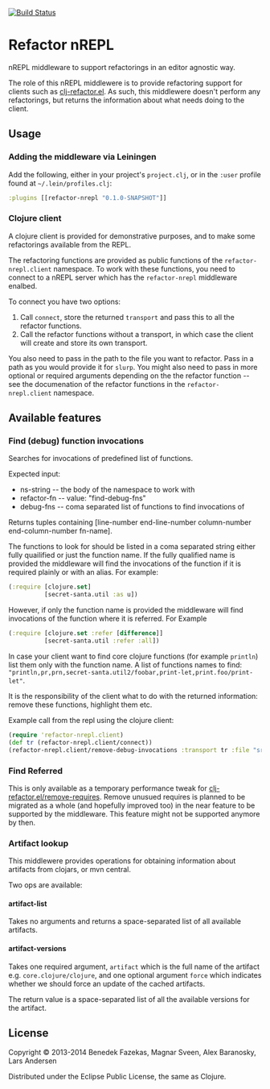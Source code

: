 [![Build Status](https://travis-ci.org/clojure-emacs/refactor-nrepl.png?branch=master)](https://travis-ci.org/clojure-emacs/refactor-nrepl)

# Refactor nREPL

nREPL middleware to support refactorings in an editor agnostic way.

The role of this nREPL middlewere is to provide refactoring support for clients such as [clj-refactor.el](https://github.com/clojure-emacs/clj-refactor.el).  As such, this middlewere doesn't perform any refactorings, but returns the information about what needs doing to the client.

## Usage

### Adding the middleware via Leiningen

Add the following, either in your project's `project.clj`,  or in the `:user` profile found at `~/.lein/profiles.clj`:

```clojure
:plugins [[refactor-nrepl "0.1.0-SNAPSHOT"]]
```

### Clojure client

A clojure client is provided for demonstrative purposes, and to make some refactorings available from the REPL.

The refactoring functions are provided as public functions of the `refactor-nrepl.client` namespace. To work with these functions, you need to connect to a nREPL server which has the `refactor-nrepl` middleware enalbed.

To connect you have two options:

1. Call `connect`, store the returned `transport` and pass this to all the refactor functions.
2. Call the refactor functions without a transport, in which case the client will create and store its own transport.

You also need to pass in the path to the file you want to refactor. Pass in a path as you would provide it for `slurp`. You might also need to pass in more optional or required arguments depending on the the refactor function -- see the documenation of the refactor functions in the `refactor-nrepl.client` namespace.

## Available features

### Find (debug) function invocations

Searches for invocations of predefined list of functions.

Expected input:
- ns-string -- the body of the namespace to work with
- refactor-fn -- value: "find-debug-fns"
- debug-fns -- coma separated list of functions to find invocations of

Returns tuples containing [line-number end-line-number column-number end-column-number fn-name].

The functions to look for should be listed in a coma separated string either fully quailified or just the function name. If the fully qualified name is provided the middleware will find the invocations of the function if it is required plainly or with an alias. For example:

```clojure
(:require [clojure.set]
          [secret-santa.util :as u])
```

However, if only the function name is provided the middleware will find invocations of the function where it is referred. For Example

```clojure
(:require [clojure.set :refer [difference]]
          [secret-santa.util :refer :all])
```

In case your client want to find core clojure functions (for example `println`) list them only with the function name. A list of functions names to find: `"println,pr,prn,secret-santa.util2/foobar,print-let,print.foo/print-let"`.

 It is the responsibility of the client what to do with the returned information: remove these functions, highlight them etc.

Example call from the repl using the clojure client:

```clojure
(require 'refactor-nrepl.client)
(def tr (refactor-nrepl.client/connect))
(refactor-nrepl.client/remove-debug-invocations :transport tr :file "src/secret_santa/core.clj")
```

### Find Referred

This is only available as a temporary performance tweak for [clj-refactor.el/remove-requires](https://github.com/clojure-emacs/clj-refactor.el#usage). Remove unusued requires is planned to be migrated as a whole (and hopefully improved too) in the near feature to be supported by the middleware. This feature might not be supported anymore by then.

### Artifact lookup

This middlewere provides operations for obtaining information about artifacts from clojars, or mvn central.

Two ops are available:

#### artifact-list

Takes no arguments and returns a space-separated list of all available artifacts.

#### artifact-versions

Takes one required argument, `artifact` which is the full name of the artifact e.g. `core.clojure/clojure`, and one optional argument `force` which indicates whether we should force an update of the cached artifacts.

The return value is a space-separated list of all the available versions for the artifact.

## License

Copyright © 2013-2014 Benedek Fazekas, Magnar Sveen, Alex Baranosky, Lars Andersen

Distributed under the Eclipse Public License, the same as Clojure.
